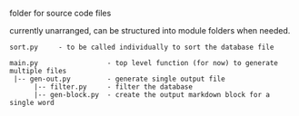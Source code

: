 folder for source code files

currently unarranged, can be structured into module folders when needed.


```
sort.py		- to be called individually to sort the database file

main.py                 - top level function (for now) to generate multiple files
 |-- gen-out.py	        - generate single output file
      |-- filter.py     - filter the database
      |-- gen-block.py  - create the output markdown block for a single word

```
